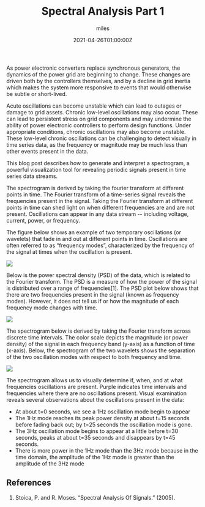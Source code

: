﻿---
date: '2021-04-26T01:00:00Z'
description: What is a spectrogram?
featuredImage: '/assets/images/post/spectral-analysis/load_current_spectrogram.png'
tags: ["btrdb", "python", "spectrogram", "oscillations", "analytics"]

title: Spectral Analysis Part 1
author: miles
---

As power electronic converters replace synchronous generators, the dynamics of the power grid are beginning to change. These changes are driven both by the controllers themselves, and by a decline in grid inertia which makes the system more responsive to events that would otherwise be subtle or short-lived.

Acute oscillations can become unstable which can lead to outages or damage to grid assets. Chronic low-level oscillations may also occur. These can lead to persistent stress on grid components and may undermine the ability of power electronic controllers to perform design functions. Under appropriate conditions, chronic oscillations may also become unstable. These low-level chronic oscillations can be challenging to detect visually in time series data, as the frequency or magnitude may be much less than other events present in the data.

This blog post describes how to generate and interpret a spectrogram, a powerful visualization tool for revealing periodic signals present in time series data streams.

The spectrogram is derived by taking the fourier transform at different points in time. The Fourier transform of a time-series signal reveals the frequencies present in the signal. Taking the Fourier transform at different points in time can shed light on when different frequencies are and are not present. Oscillations can appear in any data stream -- including voltage, current, power, or frequency.

The figure below shows an example of two temporary oscillations (or wavelets) that fade in and out at different points in time. Oscillations are often referred to as “frequency modes”, characterized by the frequency of the signal at times when the oscillation is present.

![](/assets/images/post/spectral-analysis/time-series.png)

Below is the power spectral density (PSD) of the data, which is related to the Fourier transform. The PSD is a measure of how the power of the signal is distributed over a range of frequencies[1]. The PSD plot below shows that there are two frequencies present in the signal (known as frequency modes). However, it does not tell us if or how the magnitude of each frequency mode changes with time.

![](/assets/images/post/spectral-analysis/voltage-psd.png)

The spectrogram below is derived by taking the Fourier transform across discrete time intervals. The color scale depicts the magnitude (or power density) of the signal in each frequency band (y-axis) as a function of time (x-axis). Below, the spectrogram of the two wavelets shows the separation of the two oscillation modes with respect to both frequency and time.

![](/assets/images/post/spectral-analysis/voltage-spectrogram.png)

The spectrogram allows us to visually determine if, when, and at what frequencies oscillations are present. Purple indicates time intervals and frequencies where there are no oscillations present. Visual examination reveals several observations about the oscillations present in the data:

-   At about t=0 seconds, we see a 1Hz oscillation mode begin to appear
-   The 1Hz mode reaches its peak power density at about t=15 seconds before fading back out; by t=25 seconds the oscillation mode is gone.
-   The 3Hz oscillation mode begins to appear at a little before t=30 seconds, peaks at about t=35 seconds and disappears by t=45 seconds.
-   There is more power in the 1Hz mode than the 3Hz mode because in the time domain, the amplitude of the 1Hz mode is greater than the amplitude of the 3Hz mode

## References
1. Stoica, P. and R. Moses. “Spectral Analysis Of Signals.” (2005).
